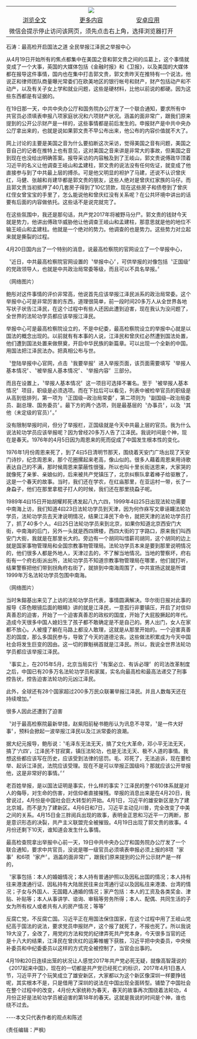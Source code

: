 

<table>
  <tr>
    <td align="center" colspan="3">
      <a href="https://github.com/ogate/ogate/blob/master/README.md"><img src="https://cloud.githubusercontent.com/assets/11880933/13434984/f430fae2-e012-11e5-814f-c2df1e82b247.jpg"/></a>
    </td>
  </tr>
  <tr>
    <td align="center">
      <a href="https://s3.ap-south-1.amazonaws.com/ogatem/oGate.htm?c818320&from=oNote">浏览全文</a>
    </td>
    <td align="center">
      <a href="https://s3.ap-south-1.amazonaws.com/ogatem/oGate.htm?from=oNote">更多内容</a>
    </td>
    <td align="center">
      <a href="https://raw.githubusercontent.com/ogate/up/master/ogate.apk">安卓应用</a>
    </td>
  </tr>
  <tr>
    <td align="center" colspan="3">
      微信会提示停止访问该网页，须先点击右上角，选择浏览器打开
    </td>
  </tr>
</table>    



石涛：最高检开启国法之道 全民举报江泽民之举报中心








从4月19日开始所有的焦点都集中在美国之音和郭文贵之间的瓜葛上，这个事情就变成了一个大事，英国的大媒体包括《金融时报》和《卫报》，以及美国的大媒体都在报导这件事情，国内也在集中打击郭文贵，郭文贵昨天在推特有一个说法，他说正和律师团队商量曝光常委们在欧美地区的银行帐号和财产，财产包括动产和不动产，以及有关子女上学和就业问题，这些是硬材料，比他以前说的都硬。因为这些东西都是有证据的。











在19日那一天，中共中央办公厅和国务院办公厅发了一个联合通知，要求所有中共官员必须填表申报八项家庭状况和六项财产状况。涵盖的面非常广，跟我们原来提到的公开公示财产是一样的，这些事情都是前后发生的。申报财产是中共中央办公厅拿出来的，也就是说如果郭文贵不早公布出来，他公布的内容价值就不大了。



网上讨论的主要是美国之音为什么要掐断这次采访，觉得美国之音有问题，美国之音自己的记者在推特上也有意见，这对美国之音来讲是非常大的事故，但美国之音到现在也没给出明确答案。报导采访的内容触及到了王岐山，郭文贵说傅政华顶着习近平的名义让他调查王岐山和孟建柱，郭文贵的说法没有任何佐证，就变成了他直接参与到了中共最上层的搏杀。可是他又明显的袒护了马建，还说不认识曾庆红，马健、张越和肖建华都是郭文贵的朋友，这些人绝对是曾庆红家族的马仔。而且郭文贵当初抵押了40几套房子得到了10亿贷款，现在这些房子和债卷到了曾庆红侄女曾宝宝的手里了，怎么能说他和曾庆红没有关系呢？在公共环境中讲出的话要有后面的内容做依托。这些话不是说完就完了。



在这些氛围中，我还是那句话，共产党2017年将被野马分尸。郭文贵的钱财今天就是势力，他讲出傅政华威胁他让他调查王岐山和孟建柱，那意思就是他的地位不输王岐山和孟建柱。他就是一个绝对的势力。他调查的也是势力。这些势力对立起来就是撕裂的过程。



4月20日国内出了一个特别的消息，说最高检察院的官网设立了一个举报中心，



〝近日，中共最高检察院官网设置的〝举报中心〞，可供举报的对像包括〝正国级〞的党政领导人，也就是中共政治局常委等级，而且可以不具名举报。〞

  



（网络图片）

    

鲍彤对这件事情的评价非常高，他说首先应该举报江泽民派系的政治局常委。这个举报中心可是非常厉害的东西，道理很简单，前一段时间20多万人从全世界各地写状子状告江泽民，在这个过程中有些人还因此遭到迫害，现在我认为没问题了，全世界的法轮功学员都应该举报江泽民。



举报中心可是最高检察院设立的，不是中纪委，最高检察院设立的举报中心就是以国法的概念出现的。以前就有有本事的人说，江泽民和曾庆红必然遭到国法处置，他们遭到国法处置来做祭奠，开启中华民族的新篇章。可以出现一个全新的中国。用国法把江泽民法办。把真相公布与世。



〝登陆举报中心官网，点击〝我要举报〞进入举报页面，该页面需要填写〝举报人基本情况〞、〝被举报人基本情况〞、〝举报内容〞三部分。



而且在设置上，〝举报人基本情况〞这一项目可选择不署名。至于〝被举报人基本情况〞项目，职级是必须选项。而在下拉后可以看见，列表中被检举官员的职级是从高到低排列，第一项为〝正国级─政治局常委〞，第二项则为〝副国级─政治局委员、副总理、国务委员〞。最下方的两个选项，则是最基层的〝办事员〞，以及〝其他（未定级的官员）〞。〞



没有限制举报时间，但分了举报栏，正国级就是今天中共最上层的官员。我为什么说法轮功学员应该举报呢？因为曾经20多万人告了江泽民。我说时间是个神，现在是春天。1976年的4月5日因为周恩来的死而促成了中国发生根本性的变化。



1976年1月份周恩来死了，到了4曰5日清明节那天，围绕着天安门广场出现了天安门诗抄，纪念周恩来，那个花圈摞起来老高，像山似的。很多人藉着周恩来用诗歌表达自己的不满，那时候周恩来蒙蔽性很强，所以也叫十里长街送恩来，大家哭的就像死了亲爹、亲娘似的，后来被共产党镇压了，北京纠察队拿着棒子给驱散了，这是一个春天的故事。当时，我们还在学农，在红庙那里，在亚运村一带，长了一身蝨子，他们在那里拿棍子打人的时候，我们还在那里挠蝨子呢。



1989年4曰15日开始胡耀邦死诱发起八九六四，1999年4曰25日出现法轮功需要中南海上访，我们知道4曰23日法轮功学员到天津，因为何作庥写文章诬衊法轮功学员，法轮功学员去天津说明情况，结果江泽民下命令，就把天津的法轮功学员打了，抓了40多个人。4曰25日法轮功学员来到北京，如果你知道北京西安门大街，中南海的后门，另外一头就是西四牌楼，西四大街的丁字路口，原来我们叫西安门大街，我就是在那里长大的。旁边有一个胡同叫惜薪司胡同，这个胡同的边上就是国家事物管理局和全国宗教事物管理局。法轮功学员本来是要到那里说明情况的，他们很多人都是外地人，天津过去的，不了解当地情况。当地的警察坏，府右街有一个府右街派出所，法轮功学员不知道宗教事物管理局在哪里，他们就打听，结果警察把他们带到拐角府右街了，就排到中南海周围了，中共宣扬这就是所谓1999年万名法轮功学员包围中南海。

   



（网络图片）

    

当时朱鎔基出来见了上访的法轮功学员代表，事情圆满解决。华尔街日报对此事的报导《茶色眼镜后面的眼睛》讲的就是江泽民，一意孤行非要镇压，开启了对信仰真善忍的迫害，开始了一个迫害真善忍的政权的国度，开始了大屁股撅起的年代。造成今天很多中国人媳妇生了孩子都不敢确定是不是自己的。男人出门，女人在家都不放心。人被撞了躺在马路上都没人敢理，这就是从那里开始的。一个迫害真善忍的国度，那么多国民参与，导致了今天的道德沦丧。这些做法积累成为今天中国社会将发生巨变的因由。这一切的罪魁祸首就是江泽民。所以，我说全世界法轮功学员都应该举报江泽民。



〝事实上，在2015年5月，北京当局实行〝有案必立、有诉必理〞的司法改革制度之后，中国已有20多万名法轮功学员和家属，实名向最高检和最高法递交了刑事控告状，控告迫害法轮功的元凶江泽民。



此外，全球还有28个国家超过200多万民众联署举报江泽民。并且人数每天还在持续增加。〞



很多人因此还遭到了迫害



〝对于最高检察院最新举措，赵紫阳前秘书鲍彤认为讯息不寻常，〝是一件大好事〞，预料会掀起一波举报江泽民以及江派常委的浪潮。



据大纪元报导，鲍彤说：〝毛泽东无法无天，搞了文化大革命，邓小平无法无天，搞了‘六四’，江泽民不甘寂寞，镇压法轮功，也是无法无天、极不人道的事情。我想这些都应该写在历史，应该受到法律的惩罚。毛、邓死了，无法追诉，现在要检举、起诉江泽民，法院应该受理。现在不是可以举报正国级吗？那就应该公开举报他，这是非常好的事情。〞〞



老百姓举报，是以国法证明是事实，什么样的事实？江泽民的整个610体系就是对人的侮辱，对生命的伤害，对信仰者直接摧残。举报的消息出来是在4月20日，我曾说过，4月份是中国社会巨大转型的开始。4月1日，习近平的雄安新区是为了建北京城，而不是为了建新区。4月6日和7日，习近平主动见川普，完全改变了中美之间的关系。4月15日金三胖阅兵出现的故事，表明金正恩和习近平一刀两断，那是意识形态的决裂，共产主义联盟完全被摧毁。4月19日出现了郭文贵的故事。4月份还剩下10天，谁知道会发生什么事情。



最高检查院拿出举报中心前一天，19日中共中央办公厅和国务院办公厅发了一个联合通知，要求中共官员，没说是哪一级官员必须填表申报必须上报的8项〝家事〞和6项〝家产〞。涵盖的面非常广，跟我们原来提到的公开公示财产是一样的，

〝家事包括：本人的婚姻情况；本人持有普通护照以及因私出国的情况；本人持有往来港澳通行证、因私持有大陆居民往来台湾通行证以及因私往来港澳、台湾的情况；子女与外国人、无国籍人通婚的情况；家产包括：本人的工资及各类奖金、津贴、补贴等；本人从事讲学、谘询、审稿等劳务所得；本人、配偶、共同生活的子女为所有权人或者共有人的房产情况；等等〞



反腐亡党，不反腐亡国。习近平正在用国法保住国家，在这个过程中用了王岐山党纪高于国法的说法，要求党员申报财产，这个报了就死了，不报也死了。所以我说19大没了，全改了，用党的方法和党的纪律弄死共产党本身，今天很多当官的还是十八大的结果，江泽民在曾庆红的运筹帷幄下获胜，习近平把中央委员，中央候补委员和中纪委委员以这样的方式完全被控制了，当官会出事的。



4月19和20日连续出笼的状况让人感觉2017年共产党必死无疑，就像高智晟说的《2017起来中国》，现在的一切都是共产党已经死亡的标识，2017年4月1日愚人节，习近平开了个玩笑成立了雄安新区，大家都以为这个新区像深圳一样要挣钱呢，其实根本不是，只是借用了深圳的说法在中国出现全面转型。铺垫了中国社会在整个过程中的改变，4月份大家统称为春天，春天的故事再次围绕着法轮功，4月份正好是法轮功学员被迫害的第18年的春天。这就是我说的时间是个神，谁也绕不过去。



----本文只代表作者的观点和陈述



(责任编辑：严枫)









